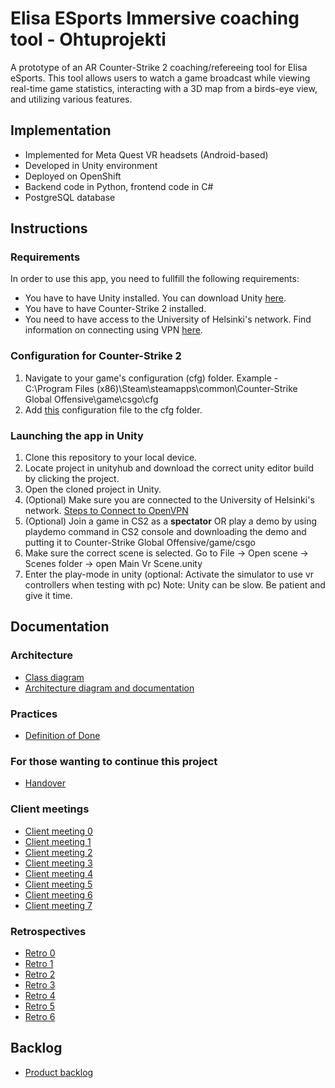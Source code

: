 # Elisa ESports Immersive coaching tool - Ohtuprojekti

A prototype of an AR Counter-Strike 2 coaching/refereeing tool for Elisa eSports. This tool allows users to watch a game broadcast while viewing real-time game statistics, interacting with a 3D map from a birds-eye view, and utilizing various features.

## Implementation
- Implemented for Meta Quest VR headsets (Android-based)
- Developed in Unity environment
- Deployed on OpenShift
- Backend code in Python, frontend code in C#
- PostgreSQL database

## Instructions
### Requirements
In order to use this app, you need to fullfill the following requirements:
* You have to have Unity installed. You can download Unity [here](https://unity.com/download).
* You have to have Counter-Strike 2 installed.
* You need to have access to the University of Helsinki's network. Find information on connecting using VPN [here](https://helpdesk.it.helsinki.fi/en/logging-and-connections/networks/connections-outside-university).

### Configuration for Counter-Strike 2
1. Navigate to your game's configuration (cfg) folder. Example - C:\Program Files (x86)\Steam\steamapps\common\Counter-Strike Global Offensive\game\csgo\cfg
2. Add [this](https://github.com/NikiPOU/elisaohtuprojekti/blob/main/gsi/gamestate_integration_example.cfg) configuration file to the cfg folder.

### Launching the app in Unity
1. Clone this repository to your local device.
2. Locate project in unityhub and download the correct unity editor build by clicking the project.
3. Open the cloned project in Unity.
4. (Optional) Make sure you are connected to the University of Helsinki's network. [Steps to Connect to OpenVPN](https://helpdesk.it.helsinki.fi/kirjautuminen-ja-yhteydet/verkkoyhteydet/yhteydet-yliopiston-ulkopuolelta)
5. (Optional) Join a game in CS2 as a **spectator** OR play a demo by using playdemo command in CS2 console and downloading the demo and putting it to Counter-Strike Global Offensive/game/csgo
6. Make sure the correct scene is selected. Go to File -> Open scene -> Scenes folder -> open Main Vr Scene.unity
7. Enter the play-mode in unity (optional: Activate the simulator to use vr controllers when testing with pc)
Note: Unity can be slow. Be patient and give it time.

## Documentation
### Architecture
- [Class diagram](https://github.com/NikiPOU/elisaohtuprojekti/blob/main/docs/class_diagram.md)
- [Architecture diagram and documentation](https://github.com/NikiPOU/elisaohtuprojekti/blob/main/docs/architecture.md)
### Practices
- [Definition of Done](https://github.com/NikiPOU/elisaohtuprojekti/blob/main/docs/definition_of_done.md)
### For those wanting to continue this project
- [Handover](https://github.com/NikiPOU/elisaohtuprojekti/blob/main/docs/handover.md)
### Client meetings
- [Client meeting 0](https://github.com/NikiPOU/elisaohtuprojekti/blob/main/docs/client_meetings/client_meeting_0.md)
- [Client meeting 1](https://github.com/NikiPOU/elisaohtuprojekti/blob/main/docs/client_meetings/client_meeting_1.md)
- [Client meeting 2](https://github.com/NikiPOU/elisaohtuprojekti/blob/main/docs/client_meetings/client_meeting_2.md)
- [Client meeting 3](https://github.com/NikiPOU/elisaohtuprojekti/blob/main/docs/client_meetings/client_meeting_3.md)
- [Client meeting 4](https://github.com/NikiPOU/elisaohtuprojekti/blob/main/docs/client_meetings/client_meeting_4.md)
- [Client meeting 5](https://github.com/NikiPOU/elisaohtuprojekti/blob/main/docs/client_meetings/client_meeting_5.md)
- [Client meeting 6](https://github.com/NikiPOU/elisaohtuprojekti/blob/main/docs/client_meetings/client_meeting_6.md)
- [Client meeting 7](https://github.com/NikiPOU/elisaohtuprojekti/blob/main/docs/client_meetings/client_meeting_7.md)
### Retrospectives
- [Retro 0](https://github.com/NikiPOU/elisaohtuprojekti/blob/main/docs/Retros/retrospective_0.md)
- [Retro 1](https://github.com/NikiPOU/elisaohtuprojekti/blob/main/docs/Retros/retrospective_1.md)
- [Retro 2](https://github.com/NikiPOU/elisaohtuprojekti/blob/main/docs/Retros/retrospective_2.md)
- [Retro 3](https://github.com/NikiPOU/elisaohtuprojekti/blob/main/docs/Retros/retrospective_3.md)
- [Retro 4](https://github.com/NikiPOU/elisaohtuprojekti/blob/main/docs/Retros/retrospective_4.md)
- [Retro 5](https://github.com/NikiPOU/elisaohtuprojekti/blob/main/docs/Retros/retrospective_5.md)
- [Retro 6](https://github.com/NikiPOU/elisaohtuprojekti/blob/main/docs/Retros/retrospective_6.md)

## Backlog
- [Product backlog](https://github.com/users/NikiPOU/projects/2)

